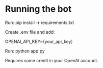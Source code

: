 # Running the bot

Run: pip install -r requirements.txt

Create .env file and add:

OPENAI_API_KEY={your_api_key}

Run: python app.py

Requires some credit in your OpenAI account.
